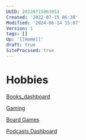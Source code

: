 ```yaml
---
UUID: 20220715063853
Created: '2022-07-15 06:38'
Modified: '2024-06-14 15:07'
Version: 1
tags: []
Up: '[[Home]]'
draft: true
SiteProcssed: true
---
```


# Hobbies
[Books_dashboard](/notes/books_dashboard.md)

[Gaming](/notes/gaming.md)

[Board Games](/notes/board-games.md)

[Podcasts Dashboard](/notes/podcasts-dashboard.md)
